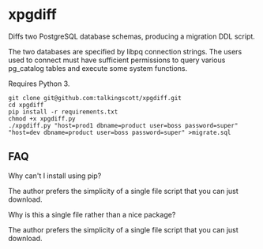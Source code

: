 # xpgdiff

Diffs two PostgreSQL database schemas, producing a migration DDL script.

The two databases are specified by libpq connection strings.  The users used to connect must have sufficient permissions to query various pg_catalog tables and execute some system functions.

Requires Python 3.

```
git clone git@github.com:talkingscott/xpgdiff.git
cd xpgdiff
pip install -r requirements.txt
chmod +x xpgdiff.py
./xpgdiff.py "host=prod1 dbname=product user=boss password=super" "host=dev dbname=product user=boss password=super" >migrate.sql
```

## FAQ

Why can't I install using pip?

The author prefers the simplicity of a single file script that you can just download.

Why is this a single file rather than a nice package?

The author prefers the simplicity of a single file script that you can just download.
